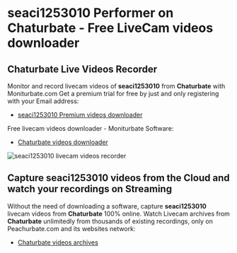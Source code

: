 # seaci1253010 Performer on Chaturbate - Free LiveCam videos downloader

## Chaturbate Live Videos Recorder

Monitor and record livecam videos of **seaci1253010** from **Chaturbate** with Moniturbate.com
Get a premium trial for free by just and only registering with your Email address:
* [seaci1253010 Premium videos downloader](https://moniturbate.com/request-demo-licence-key.html)

Free livecam videos downloader - Moniturbate Software:
* [Chaturbate videos downloader](https://moniturbate.com/moniturbate-download-software.html)

![seaci1253010 livecam videos recorder](https://peachurnet.com/templates/moniturbate-software.png)


## Capture seaci1253010 videos from the Cloud and watch your recordings on Streaming

Without the need of downloading a software, capture **seaci1253010** livecam videos from **Chaturbate** 100% online.
Watch Livecam archives from **Chaturbate** unlimitedly from thousands of existing recordings, only on Peachurbate.com and its websites network:
* [Chaturbate videos archives](https://peachurnet.com/)